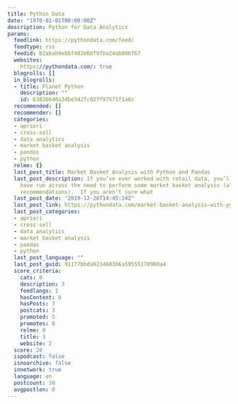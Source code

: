 ```yaml
---
title: Python Data
date: "1970-01-01T00:00:00Z"
description: Python for Data Analytics
params:
  feedlink: https://pythondata.com/feed/
  feedtype: rss
  feedid: b2abab9ebbf482e6bf9fba24ab806f67
  websites:
    https://pythondata.com/: true
  blogrolls: []
  in_blogrolls:
  - title: Planet Python
    description: ""
    id: 63826648a34be342fc027f97571f1a6c
  recommended: []
  recommender: []
  categories:
  - apriori
  - cross-sell
  - data analytics
  - market basket analysis
  - pandas
  - python
  relme: {}
  last_post_title: Market Basket Analysis with Python and Pandas
  last_post_description: If you’ve ever worked with retail data, you’ll most likely
    have run across the need to perform some market basket analysis (also called Cross-Sell
    recommendations).  If you aren’t sure what
  last_post_date: "2019-12-26T14:45:24Z"
  last_post_link: https://pythondata.com/market-basket-analysis-with-python-and-pandas/?utm_source=rss&utm_medium=rss&utm_campaign=market-basket-analysis-with-python-and-pandas
  last_post_categories:
  - apriori
  - cross-sell
  - data analytics
  - market basket analysis
  - pandas
  - python
  last_post_language: ""
  last_post_guid: 91177bbda0234603b6a59555170900a4
  score_criteria:
    cats: 0
    description: 3
    feedlangs: 1
    hasContent: 0
    hasPosts: 3
    postcats: 3
    promoted: 5
    promotes: 0
    relme: 0
    title: 3
    website: 2
  score: 20
  ispodcast: false
  isnoarchive: false
  innetwork: true
  language: en
  postcount: 10
  avgpostlen: 0
---
```

